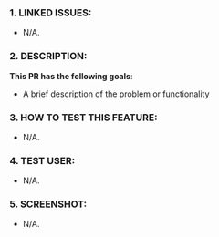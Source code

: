 ### 1. LINKED ISSUES:

<!-- Does this PR close/fix an existing issue? Write something like `Closes #10` -->

- N/A.

### 2. DESCRIPTION:

**This PR has the following goals**:

- A brief description of the problem or functionality

### 3. HOW TO TEST THIS FEATURE:

<!-- Add a video or a detailed description of how to test this functionality or bug fix. -->

- N/A.

### 4. TEST USER:

<!-- Add some test user -->

- N/A.

### 5. SCREENSHOT:

<!-- Add a screenshot here if your PR makes visual changes -->

- N/A.
